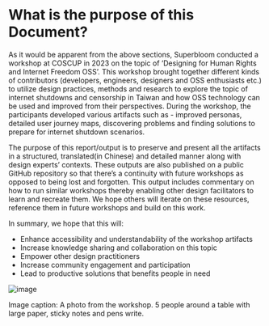 # What is the purpose of this Document?

As it would be apparent from the above sections, Superbloom conducted a workshop at COSCUP in 2023 on the topic of ‘Designing for Human Rights and Internet Freedom OSS’. This workshop brought together different kinds of contributors (developers, engineers, designers and OSS enthusiasts etc.) to utilize design practices, methods and research to explore the topic of internet shutdowns and censorship in Taiwan and how OSS technology can be used and improved from their perspectives. During the workshop, the participants developed various artifacts such as -  improved personas, detailed user journey maps, discovering problems and finding solutions to prepare for internet shutdown scenarios. 

The purpose of this report/output is to preserve and present all the artifacts in a structured, translated(in Chinese) and detailed manner along with design experts’ contexts. These outputs are also published on a public GitHub repository so that there’s a continuity with future workshops as opposed to being lost and forgotten. This output includes commentary on how to run similar workshops thereby enabling other design facilitators to learn and recreate them. We hope others will iterate on these resources, reference them in future workshops and build on this work.

In summary, we hope that this will:
- Enhance accessibility and understandability of the workshop artifacts
- Increase knowledge sharing and collaboration on this topic
- Empower other design practitioners
- Increase community engagement and participation
- Lead to productive solutions that benefits people in need


![image](https://raw.githubusercontent.com/sprblm/The-Design-We-Open/refs/heads/main/Documenting%20Internet%20Shutdowns%20Workshop/photos/design-workshop-1.jpg)

Image caption: A photo from the workshop. 5 people around a table with large paper, sticky notes and pens write.